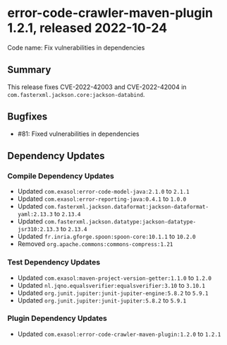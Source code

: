 # error-code-crawler-maven-plugin 1.2.1, released 2022-10-24

Code name: Fix vulnerabilities in dependencies

## Summary

This release fixes CVE-2022-42003 and CVE-2022-42004 in `com.fasterxml.jackson.core:jackson-databind`.

## Bugfixes

* #81: Fixed vulnerabilities in dependencies

## Dependency Updates

### Compile Dependency Updates

* Updated `com.exasol:error-code-model-java:2.1.0` to `2.1.1`
* Updated `com.exasol:error-reporting-java:0.4.1` to `1.0.0`
* Updated `com.fasterxml.jackson.dataformat:jackson-dataformat-yaml:2.13.3` to `2.13.4`
* Updated `com.fasterxml.jackson.datatype:jackson-datatype-jsr310:2.13.3` to `2.13.4`
* Updated `fr.inria.gforge.spoon:spoon-core:10.1.1` to `10.2.0`
* Removed `org.apache.commons:commons-compress:1.21`

### Test Dependency Updates

* Updated `com.exasol:maven-project-version-getter:1.1.0` to `1.2.0`
* Updated `nl.jqno.equalsverifier:equalsverifier:3.10` to `3.10.1`
* Updated `org.junit.jupiter:junit-jupiter-engine:5.8.2` to `5.9.1`
* Updated `org.junit.jupiter:junit-jupiter:5.8.2` to `5.9.1`

### Plugin Dependency Updates

* Updated `com.exasol:error-code-crawler-maven-plugin:1.2.0` to `1.2.1`
